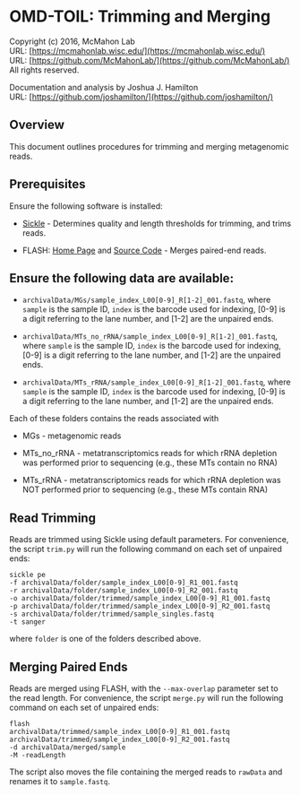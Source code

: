 OMD-TOIL: Trimming and Merging
===
Copyright (c) 2016, McMahon Lab  
URL: [https://mcmahonlab.wisc.edu/](https://mcmahonlab.wisc.edu/)  
URL: [https://github.com/McMahonLab/](https://github.com/McMahonLab/)  
All rights reserved.

Documentation and analysis by Joshua J. Hamilton  
URL: [https://github.com/joshamilton/](https://github.com/joshamilton/)  

Overview
--
This document outlines procedures for trimming and merging metagenomic reads.

Prerequisites
--
Ensure the following software is installed:  

* [Sickle](https://github.com/najoshi/sickle) - Determines quality and length thresholds for trimming, and trims reads.

* FLASH: [Home Page](https://ccb.jhu.edu/software/FLASH/) and [Source Code](https://sourceforge.net/projects/flashpage/files/) - Merges paired-end reads.

Ensure the following data are available:  
--

* `archivalData/MGs/sample_index_L00[0-9]_R[1-2]_001.fastq`, where `sample` is the sample ID, `index` is the barcode used for indexing, [0-9] is a digit referring to the lane number, and [1-2] are the unpaired ends.

* `archivalData/MTs_no_rRNA/sample_index_L00[0-9]_R[1-2]_001.fastq`, where `sample` is the sample ID, `index` is the barcode used for indexing, [0-9] is a digit referring to the lane number, and [1-2] are the unpaired ends.

* `archivalData/MTs_rRNA/sample_index_L00[0-9]_R[1-2]_001.fastq`, where `sample` is the sample ID, `index` is the barcode used for indexing, [0-9] is a digit referring to the lane number, and [1-2] are the unpaired ends.

Each of these folders contains the reads associated with

* MGs - metagenomic reads

* MTs_no_rRNA - metatranscriptomics reads for which rRNA depletion was performed prior to sequencing (e.g., these MTs contain no RNA)

* MTs_rRNA - metatranscriptomics reads for which rRNA depletion was NOT performed prior to sequencing (e.g., these MTs contain RNA)

Read Trimming
--

Reads are trimmed using Sickle using default parameters. For convenience, the script `trim.py` will run the following command on each set of unpaired ends:

    sickle pe
    -f archivalData/folder/sample_index_L00[0-9]_R1_001.fastq
    -r archivalData/folder/sample_index_L00[0-9]_R2_001.fastq
    -o archivalData/folder/trimmed/sample_index_L00[0-9]_R1_001.fastq
    -p archivalData/folder/trimmed/sample_index_L00[0-9]_R2_001.fastq
    -s archivalData/folder/trimmed/sample_singles.fastq
    -t sanger

where `folder` is one of the folders described above.


Merging Paired Ends
--

Reads are merged using FLASH, with the `--max-overlap` parameter set to the read length. For convenience, the script `merge.py` will run the following command on each set of unpaired ends:

    flash
    archivalData/trimmed/sample_index_L00[0-9]_R1_001.fastq
    archivalData/trimmed/sample_index_L00[0-9]_R2_001.fastq
    -d archivalData/merged/sample
    -M -readLength

The script also moves the file containing the merged reads to `rawData` and renames it to `sample.fastq`.
